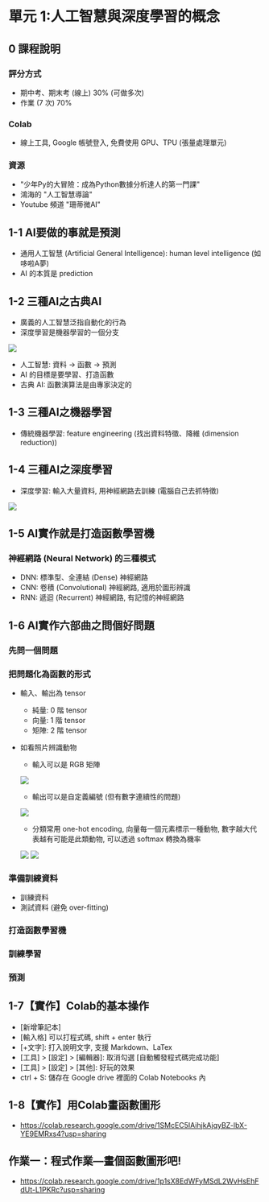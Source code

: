 單元 1:人工智慧與深度學習的概念
=========================

## 0 課程說明
### 評分方式
- 期中考、期末考 (線上) 30% (可做多次)
- 作業 (7 次) 70%
### Colab
- 線上工具, Google 帳號登入, 免費使用 GPU、TPU (張量處理單元)
### 資源
- "少年Py的大冒險：成為Python數據分析達人的第一門課"
- 鴻海的 "人工智慧導論"
- Youtube 頻道 "珊蒂微AI"

## 1-1 AI要做的事就是預測
- 通用人工智慧 (Artificial General Intelligence): human level intelligence (如哆啦A夢)
- AI 的本質是 prediction

## 1-2 三種AI之古典AI
- 廣義的人工智慧泛指自動化的行為
- 深度學習是機器學習的一個分支

![](https://user-images.githubusercontent.com/11552271/134938074-c70f9f8e-8076-4e3d-abe6-be6236660c64.png)

- 人工智慧: 資料 -> 函數 -> 預測
- AI 的目標是要學習、打造函數
- 古典 AI: 函數演算法是由專家決定的

## 1-3 三種AI之機器學習
- 傳統機器學習: feature engineering (找出資料特徵、降維 (dimension reduction))

## 1-4 三種AI之深度學習
- 深度學習: 輸入大量資料, 用神經網路去訓練 (電腦自己去抓特徵)

![](https://user-images.githubusercontent.com/11552271/135101113-8b8ff4d1-a519-4550-b60a-2eed915511f2.png)

## 1-5 AI實作就是打造函數學習機
### 神經網路 (Neural Network) 的三種模式
- DNN: 標準型、全連結 (Dense) 神經網路
- CNN: 卷積 (Convolutional) 神經網路, 適用於圖形辨識
- RNN: 遞迴 (Recurrent) 神經網路, 有記憶的神經網路
	
## 1-6 AI實作六部曲之問個好問題
### 先問一個問題
### 把問題化為函數的形式
- 輸入、輸出為 tensor
	- 純量: 0 階 tensor
	- 向量: 1 階 tensor
	- 矩陣: 2 階 tensor
- 如看照片辨識動物
	- 輸入可以是 RGB 矩陣
	
	![](https://user-images.githubusercontent.com/11552271/135106315-984b1b0f-109f-454b-b568-a13ac3f5e095.png)
	
	- 輸出可以是自定義編號 (但有數字連續性的問題)
	
	![](https://user-images.githubusercontent.com/11552271/135106441-9db1709e-e401-4d42-9942-4bd404d9214f.png)
	
	- 分類常用 one-hot encoding, 向量每一個元素標示一種動物, 數字越大代表越有可能是此類動物, 可以透過 softmax 轉換為機率
	
	![](https://user-images.githubusercontent.com/11552271/135106524-5fab05a1-bbbb-4923-8b27-ac03926698d9.png)
	![](https://user-images.githubusercontent.com/11552271/135106653-7e2ea3dc-27bd-4155-9798-50cd3fb893c3.png)
### 準備訓練資料
- 訓練資料
- 測試資料 (避免 over-fitting)
### 打造函數學習機
### 訓練學習
### 預測
## 1-7【實作】Colab的基本操作
- [新增筆記本]
- [輸入格] 可以打程式碼, shift + enter 執行
- [+文字]: 打入說明文字, 支援 Markdown、LaTex
- [工具] > [設定] > [編輯器]: 取消勾選 [自動觸發程式碼完成功能]
- [工具] > [設定] > [其他]: 好玩的效果
- ctrl + S: 儲存在 Google drive 裡面的 Colab Notebooks 內
## 1-8【實作】用Colab畫函數圖形
- https://colab.research.google.com/drive/1SMcEC5IAihjkAjqyBZ-lbX-YE9EMRxs4?usp=sharing
## 作業一：程式作業—畫個函數圖形吧!
- https://colab.research.google.com/drive/1p1sX8EdWFyMSdL2WvHsEhFdUt-L1PKRc?usp=sharing
